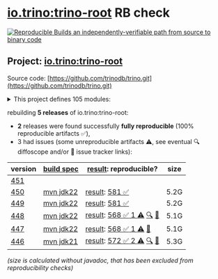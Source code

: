 [io.trino:trino-root](https://central.sonatype.com/artifact/io.trino/trino-root/versions) RB check
=======

[![Reproducible Builds](https://reproducible-builds.org/images/logos/rb.svg) an independently-verifiable path from source to binary code](https://reproducible-builds.org/)

## Project: [io.trino:trino-root](https://central.sonatype.com/artifact/io.trino/trino-root/versions)

Source code: [https://github.com/trinodb/trino.git](https://github.com/trinodb/trino.git)

<details><summary>This project defines 105 modules:</summary>

* [io.trino:trino-accumulo](https://central.sonatype.com/artifact/io.trino/trino-accumulo/450)
* [io.trino:trino-accumulo-iterators](https://central.sonatype.com/artifact/io.trino/trino-accumulo-iterators/450)
* [io.trino:trino-array](https://central.sonatype.com/artifact/io.trino/trino-array/450)
* [io.trino:trino-atop](https://central.sonatype.com/artifact/io.trino/trino-atop/450)
* [io.trino:trino-base-jdbc](https://central.sonatype.com/artifact/io.trino/trino-base-jdbc/450)
* [io.trino:trino-benchmark-queries](https://central.sonatype.com/artifact/io.trino/trino-benchmark-queries/450)
* [io.trino:trino-benchto-benchmarks](https://central.sonatype.com/artifact/io.trino/trino-benchto-benchmarks/450)
* [io.trino:trino-bigquery](https://central.sonatype.com/artifact/io.trino/trino-bigquery/450)
* [io.trino:trino-blackhole](https://central.sonatype.com/artifact/io.trino/trino-blackhole/450)
* [io.trino:trino-cache](https://central.sonatype.com/artifact/io.trino/trino-cache/450)
* [io.trino:trino-cassandra](https://central.sonatype.com/artifact/io.trino/trino-cassandra/450)
* [io.trino:trino-cli](https://central.sonatype.com/artifact/io.trino/trino-cli/450)
* [io.trino:trino-clickhouse](https://central.sonatype.com/artifact/io.trino/trino-clickhouse/450)
* [io.trino:trino-client](https://central.sonatype.com/artifact/io.trino/trino-client/450)
* [io.trino:trino-delta-lake](https://central.sonatype.com/artifact/io.trino/trino-delta-lake/450)
* [io.trino:trino-docs](https://central.sonatype.com/artifact/io.trino/trino-docs/450)
* [io.trino:trino-druid](https://central.sonatype.com/artifact/io.trino/trino-druid/450)
* [io.trino:trino-elasticsearch](https://central.sonatype.com/artifact/io.trino/trino-elasticsearch/450)
* [io.trino:trino-example-http](https://central.sonatype.com/artifact/io.trino/trino-example-http/450)
* [io.trino:trino-example-jdbc](https://central.sonatype.com/artifact/io.trino/trino-example-jdbc/450)
* [io.trino:trino-exchange-filesystem](https://central.sonatype.com/artifact/io.trino/trino-exchange-filesystem/450)
* [io.trino:trino-exchange-hdfs](https://central.sonatype.com/artifact/io.trino/trino-exchange-hdfs/450)
* [io.trino:trino-faulttolerant-tests](https://central.sonatype.com/artifact/io.trino/trino-faulttolerant-tests/450)
* [io.trino:trino-filesystem](https://central.sonatype.com/artifact/io.trino/trino-filesystem/450)
* [io.trino:trino-filesystem-azure](https://central.sonatype.com/artifact/io.trino/trino-filesystem-azure/450)
* [io.trino:trino-filesystem-cache-alluxio](https://central.sonatype.com/artifact/io.trino/trino-filesystem-cache-alluxio/450)
* [io.trino:trino-filesystem-gcs](https://central.sonatype.com/artifact/io.trino/trino-filesystem-gcs/450)
* [io.trino:trino-filesystem-manager](https://central.sonatype.com/artifact/io.trino/trino-filesystem-manager/450)
* [io.trino:trino-filesystem-s3](https://central.sonatype.com/artifact/io.trino/trino-filesystem-s3/450)
* [io.trino:trino-geospatial](https://central.sonatype.com/artifact/io.trino/trino-geospatial/450)
* [io.trino:trino-geospatial-toolkit](https://central.sonatype.com/artifact/io.trino/trino-geospatial-toolkit/450)
* [io.trino:trino-google-sheets](https://central.sonatype.com/artifact/io.trino/trino-google-sheets/450)
* [io.trino:trino-grammar](https://central.sonatype.com/artifact/io.trino/trino-grammar/450)
* [io.trino:trino-hdfs](https://central.sonatype.com/artifact/io.trino/trino-hdfs/450)
* [io.trino:trino-hive](https://central.sonatype.com/artifact/io.trino/trino-hive/450)
* [io.trino:trino-hive-formats](https://central.sonatype.com/artifact/io.trino/trino-hive-formats/450)
* [io.trino:trino-http-event-listener](https://central.sonatype.com/artifact/io.trino/trino-http-event-listener/450)
* [io.trino:trino-http-server-event-listener](https://central.sonatype.com/artifact/io.trino/trino-http-server-event-listener/450)
* [io.trino:trino-hudi](https://central.sonatype.com/artifact/io.trino/trino-hudi/450)
* [io.trino:trino-iceberg](https://central.sonatype.com/artifact/io.trino/trino-iceberg/450)
* [io.trino:trino-ignite](https://central.sonatype.com/artifact/io.trino/trino-ignite/450)
* [io.trino:trino-jdbc](https://central.sonatype.com/artifact/io.trino/trino-jdbc/450)
* [io.trino:trino-jmx](https://central.sonatype.com/artifact/io.trino/trino-jmx/450)
* [io.trino:trino-kafka](https://central.sonatype.com/artifact/io.trino/trino-kafka/450)
* [io.trino:trino-kinesis](https://central.sonatype.com/artifact/io.trino/trino-kinesis/450)
* [io.trino:trino-kudu](https://central.sonatype.com/artifact/io.trino/trino-kudu/450)
* [io.trino:trino-local-file](https://central.sonatype.com/artifact/io.trino/trino-local-file/450)
* [io.trino:trino-main](https://central.sonatype.com/artifact/io.trino/trino-main/450)
* [io.trino:trino-mariadb](https://central.sonatype.com/artifact/io.trino/trino-mariadb/450)
* [io.trino:trino-matching](https://central.sonatype.com/artifact/io.trino/trino-matching/450)
* [io.trino:trino-memory](https://central.sonatype.com/artifact/io.trino/trino-memory/450)
* [io.trino:trino-memory-context](https://central.sonatype.com/artifact/io.trino/trino-memory-context/450)
* [io.trino:trino-ml](https://central.sonatype.com/artifact/io.trino/trino-ml/450)
* [io.trino:trino-mongodb](https://central.sonatype.com/artifact/io.trino/trino-mongodb/450)
* [io.trino:trino-mysql](https://central.sonatype.com/artifact/io.trino/trino-mysql/450)
* [io.trino:trino-mysql-event-listener](https://central.sonatype.com/artifact/io.trino/trino-mysql-event-listener/450)
* [io.trino:trino-opa](https://central.sonatype.com/artifact/io.trino/trino-opa/450)
* [io.trino:trino-openlineage](https://central.sonatype.com/artifact/io.trino/trino-openlineage/450)
* [io.trino:trino-opensearch](https://central.sonatype.com/artifact/io.trino/trino-opensearch/450)
* [io.trino:trino-oracle](https://central.sonatype.com/artifact/io.trino/trino-oracle/450)
* [io.trino:trino-orc](https://central.sonatype.com/artifact/io.trino/trino-orc/450)
* [io.trino:trino-parquet](https://central.sonatype.com/artifact/io.trino/trino-parquet/450)
* [io.trino:trino-parser](https://central.sonatype.com/artifact/io.trino/trino-parser/450)
* [io.trino:trino-password-authenticators](https://central.sonatype.com/artifact/io.trino/trino-password-authenticators/450)
* [io.trino:trino-phoenix5](https://central.sonatype.com/artifact/io.trino/trino-phoenix5/450)
* [io.trino:trino-phoenix5-patched](https://central.sonatype.com/artifact/io.trino/trino-phoenix5-patched/450)
* [io.trino:trino-pinot](https://central.sonatype.com/artifact/io.trino/trino-pinot/450)
* [io.trino:trino-plugin-reader](https://central.sonatype.com/artifact/io.trino/trino-plugin-reader/450)
* [io.trino:trino-plugin-toolkit](https://central.sonatype.com/artifact/io.trino/trino-plugin-toolkit/450)
* [io.trino:trino-postgresql](https://central.sonatype.com/artifact/io.trino/trino-postgresql/450)
* [io.trino:trino-product-tests](https://central.sonatype.com/artifact/io.trino/trino-product-tests/450)
* [io.trino:trino-product-tests-groups](https://central.sonatype.com/artifact/io.trino/trino-product-tests-groups/450)
* [io.trino:trino-product-tests-launcher](https://central.sonatype.com/artifact/io.trino/trino-product-tests-launcher/450)
* [io.trino:trino-prometheus](https://central.sonatype.com/artifact/io.trino/trino-prometheus/450)
* [io.trino:trino-proxy](https://central.sonatype.com/artifact/io.trino/trino-proxy/450)
* [io.trino:trino-raptor-legacy](https://central.sonatype.com/artifact/io.trino/trino-raptor-legacy/450)
* [io.trino:trino-record-decoder](https://central.sonatype.com/artifact/io.trino/trino-record-decoder/450)
* [io.trino:trino-redis](https://central.sonatype.com/artifact/io.trino/trino-redis/450)
* [io.trino:trino-redshift](https://central.sonatype.com/artifact/io.trino/trino-redshift/450)
* [io.trino:trino-resource-group-managers](https://central.sonatype.com/artifact/io.trino/trino-resource-group-managers/450)
* [io.trino:trino-root](https://central.sonatype.com/artifact/io.trino/trino-root/450)
* [io.trino:trino-server](https://central.sonatype.com/artifact/io.trino/trino-server/450)
* [io.trino:trino-server-dev](https://central.sonatype.com/artifact/io.trino/trino-server-dev/450)
* [io.trino:trino-server-main](https://central.sonatype.com/artifact/io.trino/trino-server-main/450)
* [io.trino:trino-server-rpm](https://central.sonatype.com/artifact/io.trino/trino-server-rpm/450)
* [io.trino:trino-session-property-managers](https://central.sonatype.com/artifact/io.trino/trino-session-property-managers/450)
* [io.trino:trino-singlestore](https://central.sonatype.com/artifact/io.trino/trino-singlestore/450)
* [io.trino:trino-snowflake](https://central.sonatype.com/artifact/io.trino/trino-snowflake/450)
* [io.trino:trino-spi](https://central.sonatype.com/artifact/io.trino/trino-spi/450)
* [io.trino:trino-sqlserver](https://central.sonatype.com/artifact/io.trino/trino-sqlserver/450)
* [io.trino:trino-teradata-functions](https://central.sonatype.com/artifact/io.trino/trino-teradata-functions/450)
* [io.trino:trino-test-jdbc-compatibility-old-driver](https://central.sonatype.com/artifact/io.trino/trino-test-jdbc-compatibility-old-driver/450)
* [io.trino:trino-test-jdbc-compatibility-old-server](https://central.sonatype.com/artifact/io.trino/trino-test-jdbc-compatibility-old-server/450)
* [io.trino:trino-testing](https://central.sonatype.com/artifact/io.trino/trino-testing/450)
* [io.trino:trino-testing-containers](https://central.sonatype.com/artifact/io.trino/trino-testing-containers/450)
* [io.trino:trino-testing-kafka](https://central.sonatype.com/artifact/io.trino/trino-testing-kafka/450)
* [io.trino:trino-testing-resources](https://central.sonatype.com/artifact/io.trino/trino-testing-resources/450)
* [io.trino:trino-testing-services](https://central.sonatype.com/artifact/io.trino/trino-testing-services/450)
* [io.trino:trino-tests](https://central.sonatype.com/artifact/io.trino/trino-tests/450)
* [io.trino:trino-thrift](https://central.sonatype.com/artifact/io.trino/trino-thrift/450)
* [io.trino:trino-thrift-api](https://central.sonatype.com/artifact/io.trino/trino-thrift-api/450)
* [io.trino:trino-thrift-testing-server](https://central.sonatype.com/artifact/io.trino/trino-thrift-testing-server/450)
* [io.trino:trino-tpcds](https://central.sonatype.com/artifact/io.trino/trino-tpcds/450)
* [io.trino:trino-tpch](https://central.sonatype.com/artifact/io.trino/trino-tpch/450)
* [io.trino:trino-verifier](https://central.sonatype.com/artifact/io.trino/trino-verifier/450)
</details>

rebuilding **5 releases** of io.trino:trino-root:
- **2** releases were found successfully **fully reproducible** (100% reproducible artifacts :white_check_mark:),
- 3 had issues (some unreproducible artifacts :warning:, see eventual :mag: diffoscope and/or :memo: issue tracker links):

| version | [build spec](/BUILDSPEC.md) | [result](https://reproducible-builds.org/docs/jvm/): reproducible? | size |
| -- | --------- | ------ | -- |
| [451](https://central.sonatype.com/artifact/io.trino/trino-root/451/pom) | | | |
| [450](https://central.sonatype.com/artifact/io.trino/trino-root/450/pom) | [mvn jdk22](trino-450.buildspec) | [result](trino-root-450.buildinfo): [581 :white_check_mark: ](trino-root-450.buildcompare) | 5.2G |
| [449](https://central.sonatype.com/artifact/io.trino/trino-root/449/pom) | [mvn jdk22](trino-449.buildspec) | [result](trino-root-449.buildinfo): [581 :white_check_mark: ](trino-root-449.buildcompare) | 5.2G |
| [448](https://central.sonatype.com/artifact/io.trino/trino-root/448/pom) | [mvn jdk22](trino-448.buildspec) | [result](trino-root-448.buildinfo): [568 :white_check_mark:  1 :warning:](trino-root-448.buildcompare) [:mag:](trino-root-448.diffoscope) [:memo:](https://github.com/trinodb/trino/pull/22135) | 5.1G |
| [447](https://central.sonatype.com/artifact/io.trino/trino-root/447/pom) | [mvn jdk22](trino-447.buildspec) | [result](trino-root-447.buildinfo): [568 :white_check_mark:  1 :warning:](trino-root-447.buildcompare) [:memo:](https://github.com/trinodb/trino/pull/21733) | 5.1G |
| [446](https://central.sonatype.com/artifact/io.trino/trino-root/446/pom) | [mvn jdk21](trino-446.buildspec) | [result](trino-root-446.buildinfo): [572 :white_check_mark:  2 :warning:](trino-root-446.buildcompare) [:mag:](trino-root-446.diffoscope) [:memo:](https://github.com/trinodb/trino/pull/21733) | 5.3G |

<i>(size is calculated without javadoc, that has been excluded from reproducibility checks)</i>
